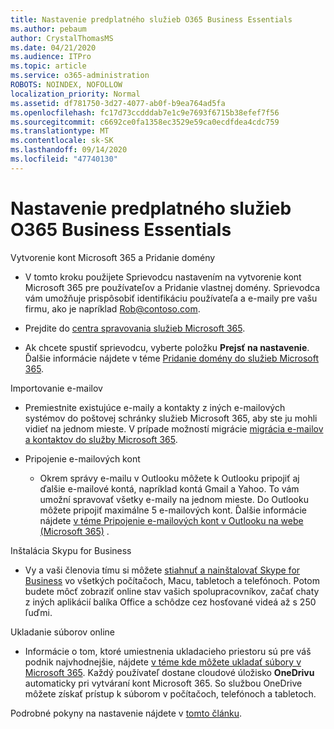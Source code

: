 ```yaml
---
title: Nastavenie predplatného služieb O365 Business Essentials
ms.author: pebaum
author: CrystalThomasMS
ms.date: 04/21/2020
ms.audience: ITPro
ms.topic: article
ms.service: o365-administration
ROBOTS: NOINDEX, NOFOLLOW
localization_priority: Normal
ms.assetid: df781750-3d27-4077-ab0f-b9ea764ad5fa
ms.openlocfilehash: fc17d73ccdddab7e1c9e7693f6715b38efef7f56
ms.sourcegitcommit: c6692ce0fa1358ec3529e59ca0ecdfdea4cdc759
ms.translationtype: MT
ms.contentlocale: sk-SK
ms.lasthandoff: 09/14/2020
ms.locfileid: "47740130"
---
```

# <a name="setting-up-your-o365-business-essentials-subscription"></a>Nastavenie predplatného služieb O365 Business Essentials

Vytvorenie kont Microsoft 365 a Pridanie domény
  
- V tomto kroku použijete Sprievodcu nastavením na vytvorenie kont Microsoft 365 pre používateľov a Pridanie vlastnej domény. Sprievodca vám umožňuje prispôsobiť identifikáciu používateľa a e-maily pre vašu firmu, ako je napríklad [Rob@contoso.com](mailto:rob@contoso.com).
    
- Prejdite do [centra spravovania služieb Microsoft 365](https://login.partner.microsoftonline.cn/).
    
- Ak chcete spustiť sprievodcu, vyberte položku **Prejsť na nastavenie**. Ďalšie informácie nájdete v téme [Pridanie domény do služieb Microsoft 365](https://docs.microsoft.com/microsoft-365/admin/setup/add-domain).
    
Importovanie e-mailov
  
- Premiestnite existujúce e-maily a kontakty z iných e-mailových systémov do poštovej schránky služieb Microsoft 365, aby ste ju mohli vidieť na jednom mieste. V prípade možností migrácie [migrácia e-mailov a kontaktov do služby Microsoft 365](https://docs.microsoft.com/microsoft-365/admin/setup/migrate-email-and-contacts-admin).
    
- Pripojenie e-mailových kont
    
  - Okrem správy e-mailu v Outlooku môžete k Outlooku pripojiť aj ďalšie e-mailové kontá, napríklad kontá Gmail a Yahoo. To vám umožní spravovať všetky e-maily na jednom mieste. Do Outlooku môžete pripojiť maximálne 5 e-mailových kont. Ďalšie informácie nájdete [v téme Pripojenie e-mailových kont v Outlooku na webe (Microsoft 365)](https://support.office.com/Article/Connect-email-accounts-in-Outlook-on-the-web-Office-365-d7012ff0-924f-4f78-8aca-c3912d886c4d) . 
    
Inštalácia Skypu for Business
  
- Vy a vaši členovia tímu si môžete [stiahnuť a nainštalovať Skype for Business](https://support.office.com/Article/download-and-install-Skype-for-Business-8a0d4da8-9d58-44f9-9759-5c8f340cb3fb) vo všetkých počítačoch, Macu, tabletoch a telefónoch. Potom budete môcť zobraziť online stav vašich spolupracovníkov, začať chaty z iných aplikácií balíka Office a schôdze cez hosťované videá až s 250 ľuďmi. 
    
Ukladanie súborov online
  
- Informácie o tom, ktoré umiestnenia ukladacieho priestoru sú pre váš podnik najvhodnejšie, nájdete [v téme kde môžete ukladať súbory v Microsoft 365](https://support.office.com/article/c7c20284-bc94-47f4-9728-d28e9daf0790.aspx). Každý používateľ dostane cloudové úložisko **OneDrivu** automaticky pri vytváraní kont Microsoft 365. So službou OneDrive môžete získať prístup k súborom v počítačoch, telefónoch a tabletoch. 
    
Podrobné pokyny na nastavenie nájdete v [tomto článku](https://docs.microsoft.com/microsoft-365/admin/setup/setup).
  

